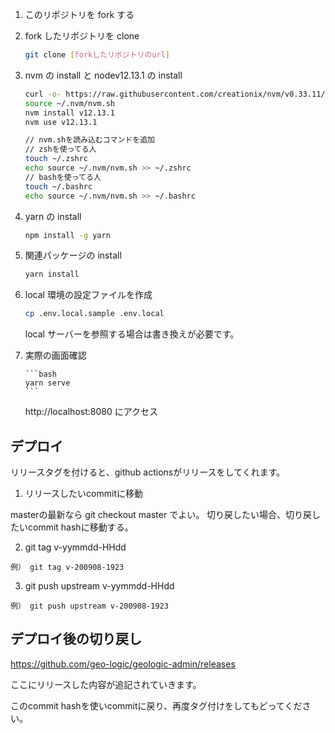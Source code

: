 1.  このリポジトリを fork する

1.  fork したリポジトリを clone

    ```bash
    git clone [forkしたリポジトリのurl]
    ```

1.  nvm の install と nodev12.13.1 の install

    ```bash
    curl -o- https://raw.githubusercontent.com/creationix/nvm/v0.33.11/install.sh | bash
    source ~/.nvm/nvm.sh
    nvm install v12.13.1
    nvm use v12.13.1
    
    // nvm.shを読み込むコマンドを追加
    // zshを使ってる人
    touch ~/.zshrc
    echo source ~/.nvm/nvm.sh >> ~/.zshrc
    // bashを使ってる人
    touch ~/.bashrc
    echo source ~/.nvm/nvm.sh >> ~/.bashrc
    ```

1.  yarn の install

    ```bash
    npm install -g yarn
    ```

1.  関連パッケージの install

    ```bash
    yarn install
    ```

1.  local 環境の設定ファイルを作成

    ```bash
    cp .env.local.sample .env.local
    ```

    local サーバーを参照する場合は書き換えが必要です。

1.  実際の画面確認

        ```bash
        yarn serve
        ```

    http://localhost:8080
    にアクセス

## デプロイ

リリースタグを付けると、github actionsがリリースをしてくれます。


1. リリースしたいcommitに移動

masterの最新なら git checkout master でよい。
切り戻したい場合、切り戻したいcommit hashに移動する。

2. git tag v-yymmdd-HHdd

```
例） git tag v-200908-1923
```

3. git push upstream v-yymmdd-HHdd

```
例） git push upstream v-200908-1923
```

## デプロイ後の切り戻し

https://github.com/geo-logic/geologic-admin/releases

ここにリリースした内容が追記されていきます。

このcommit hashを使いcommitに戻り、再度タグ付けをしてもどってください。
